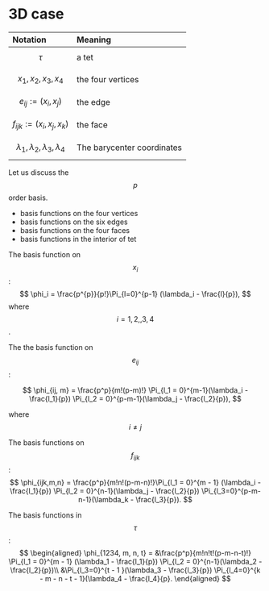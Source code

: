 
# 3D case 

| Notation | Meaning |
|:-----|:------|
|$$\tau$$ | a tet |
|$$x_1, x_2, x_3, x_4$$ | the four vertices |
|$$e_{ij} := (x_i, x_j)$$ | the edge |
|$$f_{ijk} := (x_i, x_j, x_k)$$ | the face | 
|$$\lambda_1, \lambda_2, \lambda_3, \lambda_4$$ | The barycenter coordinates|

Let us discuss the $$p$$ order basis.

* basis functions on the four vertices
* basis functions on the six edges
* basis functions on the four faces
* basis functions in the interior of tet

The basis function on $$x_i$$:
$$
\phi_i = \frac{p^{p}}{p!}\Pi_{l=0}^{p-1}
(\lambda_i - \frac{l}{p}), 
$$
where $$i = 1, 2, ,3 ,4$$.

The the basis function on $$e_{ij}$$: 

$$
\phi_{ij, m} = \frac{p^p}{m!(p-m)!}
\Pi_{l_1 = 0}^{m-1}(\lambda_i  - \frac{l_1}{p})
\Pi_{l_2 = 0}^{p-m-1}(\lambda_j - \frac{l_2}{p}),
$$

where $$i \not= j$$

The basis functions on $$f_{ijk}$$:
$$
\phi_{ijk,m,n} = \frac{p^p}{m!n!(p-m-n)!}\Pi_{l_1 = 0}^{m - 1}
(\lambda_i - \frac{l_1}{p}) \Pi_{l_2 = 0}^{n-1}(\lambda_j -
\frac{l_2}{p}) \Pi_{l_3=0}^{p-m-n-1}(\lambda_k - \frac{l_3}{p}).
$$


The basis functions in $$\tau$$:
$$
\begin{aligned}
\phi_{1234, m, n, t} = &\frac{p^p}{m!n!t!(p-m-n-t)!}
\Pi_{l_1 = 0}^{m - 1} (\lambda_1 - \frac{l_1}{p})
\Pi_{l_2 = 0}^{n-1}(\lambda_2 - \frac{l_2}{p})\\
&\Pi_{l_3=0}^{t - 1 }(\lambda_3 - \frac{l_3}{p})
\Pi_{l_4=0}^{k - m - n - t - 1}(\lambda_4 - \frac{l_4}{p}.
\end{aligned}
$$

